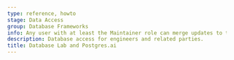 ```yaml
---
type: reference, howto
stage: Data Access
group: Database Frameworks
info: Any user with at least the Maintainer role can merge updates to this content. For details, see https://docs.gitlab.com/ee/development/development_processes.html#development-guidelines-review.
description: Database access for engineers and related parties.
title: Database Lab and Postgres.ai
---
```

